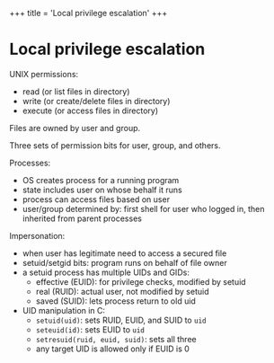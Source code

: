 +++
title = 'Local privilege escalation'
+++
# Local privilege escalation
UNIX permissions:
- read (or list files in directory)
- write (or create/delete files in directory)
- execute (or access files in directory)

Files are owned by user and group.

Three sets of permission bits for user, group, and others.

Processes:
- OS creates process for a running program
- state includes user on whose behalf it runs
- process can access files based on user
- user/group determined by: first shell for user who logged in, then inherited from parent processes

Impersonation:
- when user has legitimate need to access a secured file
- setuid/setgid bits: program runs on behalf of file owner
- a setuid process has multiple UIDs and GIDs:
    - effective (EUID): for privilege checks, modified by setuid
    - real (RUID): actual user, not modified by setuid
    - saved (SUID): lets process return to old uid
- UID manipulation in C:
    - `setuid(uid)`: sets RUID, EUID, and SUID to `uid`
    - `seteuid(id)`: sets EUID to `uid`
    - `setresuid(ruid, euid, suid)`: sets all three
    - any target UID is allowed only if EUID is 0
